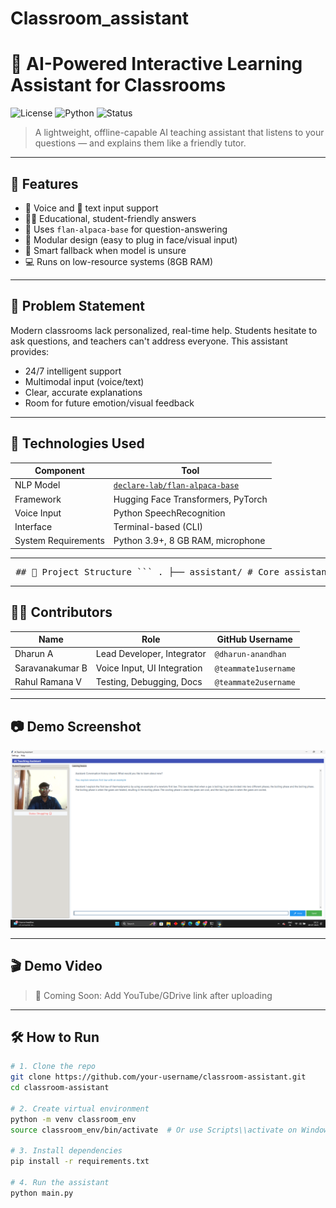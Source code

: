 # Classroom_assistant
# 🧠 AI-Powered Interactive Learning Assistant for Classrooms

![License](https://img.shields.io/badge/license-MIT-blue.svg)
![Python](https://img.shields.io/badge/python-3.9%2B-green)
![Status](https://img.shields.io/badge/status-Active-brightgreen)

> A lightweight, offline-capable AI teaching assistant that listens to your questions — and explains them like a friendly tutor.

---

## 🚀 Features

- 🎤 Voice and 💬 text input support
- 🧑‍🏫 Educational, student-friendly answers
- 🧠 Uses `flan-alpaca-base` for question-answering
- 🧩 Modular design (easy to plug in face/visual input)
- 🛑 Smart fallback when model is unsure
- 💻 Runs on low-resource systems (8GB RAM)

---

## 📌 Problem Statement

Modern classrooms lack personalized, real-time help. Students hesitate to ask questions, and teachers can't address everyone. This assistant provides:
- 24/7 intelligent support
- Multimodal input (voice/text)
- Clear, accurate explanations
- Room for future emotion/visual feedback

---

## 🧰 Technologies Used

| Component | Tool |
|----------|------|
| NLP Model | [`declare-lab/flan-alpaca-base`](https://huggingface.co/declare-lab/flan-alpaca-base) |
| Framework | Hugging Face Transformers, PyTorch |
| Voice Input | Python SpeechRecognition |
| Interface | Terminal-based (CLI) |
| System Requirements | Python 3.9+, 8 GB RAM, microphone |

---

<pre> ## 📁 Project Structure ``` . ├── assistant/ # Core assistant modules │ ├── core.py # Main logic controller │ ├── models.py # Model loading & response generation │ ├── interface.py # UI logic (CLI or future GUI) │ ├── engagement.py # Engagement analysis (optional/extendable) ├── main.py # Entry point ├── requirements.txt # Project dependencies ├── .gitignore # Files/folders to ignore in Git ├── README.md # Project documentation ├── ai_config.json # Optional model configuration ├── student_profile.json # Optional student profile ├── demo_screenshot.png # Screenshot of the assistant ├── docs/ # Docs and presentation files │ ├── AI_Assistant_Report.docx │ └── AI_Assistant_Presentation.pptx ``` </pre>

---

## 👨‍💻 Contributors

| Name             | Role                         | GitHub Username     |
|------------------|------------------------------|---------------------|
| Dharun A         | Lead Developer, Integrator   | `@dharun-anandhan`  |
| Saravanakumar B  | Voice Input, UI Integration  | `@teammate1username`|
| Rahul Ramana V   | Testing, Debugging, Docs     | `@teammate2username`|

---

## 📷 Demo Screenshot

![Screenshot](demo_screenshot.png)

---

## 🎬 Demo Video

> 🔗 Coming Soon: Add YouTube/GDrive link after uploading

---

## 🛠️ How to Run

```bash
# 1. Clone the repo
git clone https://github.com/your-username/classroom-assistant.git
cd classroom-assistant

# 2. Create virtual environment
python -m venv classroom_env
source classroom_env/bin/activate  # Or use Scripts\\activate on Windows

# 3. Install dependencies
pip install -r requirements.txt

# 4. Run the assistant
python main.py

